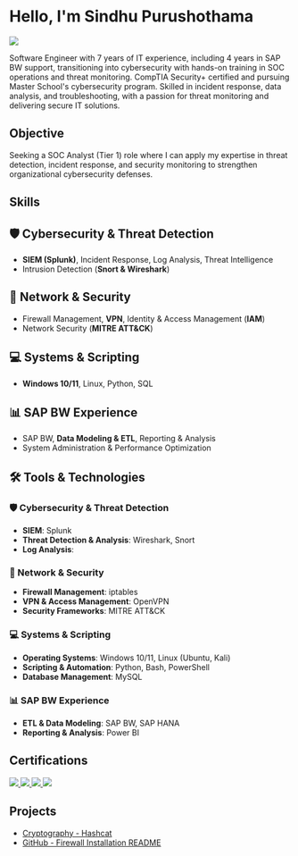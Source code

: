 # Hello, I'm Sindhu Purushothama
<a href="https://www.linkedin.com/in/sindhu-purushothama/"><img src="https://img.shields.io/badge/-LinkedIn-0072b1?&style=for-the-badge&logo=linkedin&logoColor=white" /></a>


Software Engineer with 7 years of IT experience, including 4 years in SAP BW support, transitioning into cybersecurity with hands-on training in SOC operations and threat monitoring. CompTIA Security+ certified and pursuing Master School's cybersecurity program. Skilled in incident response, data analysis, and troubleshooting, with a passion for threat monitoring and delivering secure IT solutions.

## Objective

Seeking a SOC Analyst (Tier 1) role where I can apply my expertise in threat detection, incident response, and security monitoring to strengthen organizational cybersecurity defenses.

## Skills

## 🛡️ Cybersecurity & Threat Detection
- **SIEM (Splunk)**, Incident Response, Log Analysis, Threat Intelligence  
- Intrusion Detection (**Snort & Wireshark**)

## 🔐 Network & Security
- Firewall Management, **VPN**, Identity & Access Management (**IAM**)  
- Network Security (**MITRE ATT&CK**)

## 💻 Systems & Scripting
- **Windows 10/11**, Linux, Python, SQL

## 📊 SAP BW Experience
- SAP BW, **Data Modeling & ETL**, Reporting & Analysis  
- System Administration & Performance Optimization

## 🛠️ Tools & Technologies

### 🛡️ Cybersecurity & Threat Detection
- **SIEM**: Splunk  
- **Threat Detection & Analysis**: Wireshark, Snort  
- **Log Analysis**:

### 🔐 Network & Security
- **Firewall Management**: iptables  
- **VPN & Access Management**: OpenVPN  
- **Security Frameworks**: MITRE ATT&CK  

### 💻 Systems & Scripting
- **Operating Systems**: Windows 10/11, Linux (Ubuntu, Kali)  
- **Scripting & Automation**: Python, Bash, PowerShell  
- **Database Management**: MySQL 

### 📊 SAP BW Experience
- **ETL & Data Modeling**: SAP BW, SAP HANA  
- **Reporting & Analysis**: Power BI  

## Certifications
<div>
    <a href="https://www.credly.com/badges/eb895969-fd0f-4d85-b400-bd27773df68e">
        <img src="https://img.shields.io/badge/-Security%2B-FF0000?&style=for-the-badge&logo=CompTIA&logoColor=white" />
    </a>
    <a href="https://www.coursera.org/account/accomplishments/specialization/certificate/6FDGY9X5X2XA">
        <img src="https://img.shields.io/badge/-Google%20Cybersecurity-4285F4?&style=for-the-badge&logo=Google&logoColor=white" />
    </a>
    <a href="https://www.coursera.org/account/accomplishments/specialization/certificate/KZCLBSF3YPRD">
        <img src="https://img.shields.io/badge/-Google%20IT-34A853?&style=for-the-badge&logo=Google&logoColor=white" />
    </a>
    <a href="https://www.credly.com/badges/1065aef4-777e-44ad-a8c3-ab4dc8cac1fb">
        <img src="https://img.shields.io/badge/-Intro%20to%20Cybersecurity-FF9900?&style=for-the-badge&logo=Cybersecurity&logoColor=white" />
    </a>
</div>

## Projects
- [Cryptography - Hashcat](https://github.com/Sindhu-Purushothama/Cryptography---Hashcat)
- [GitHub - Firewall Installation README](https://github.com/Sindhu-Purushothama/Firewall-Installation/edit/main/README.md)

